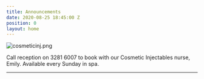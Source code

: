 ```yaml
---
title: Announcements
date: 2020-08-25 18:45:00 Z
position: 0
layout: home
---
```


![cosmeticinj.png](/uploads/cosmeticinj.png)

Call reception on 3281 6007 to book with our Cosmetic Injectables nurse, Emily.
Available every Sunday in spa.

-------------